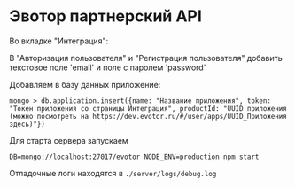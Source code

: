 Эвотор партнерский API
===

Во вкладке "Интеграция":

В "Авторизация пользователя" и "Регистрация пользователя" добавить текстовое поле 'email' и поле c паролем 'password'

Добавляем в базу данных приложение:

`mongo > db.application.insert({name: "Название приложения", token: "Токен приложения со страницы Интеграция", productId: "UUID приложения (можно посмотреть на https://dev.evotor.ru/#/user/apps/UUID_Приложения здесь)"})`


Для старта сервера запускаем

`DB=mongo://localhost:27017/evotor NODE_ENV=production npm start`

Отладочные логи находятся в `./server/logs/debug.log`